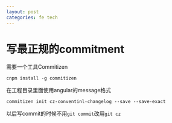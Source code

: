 ```yaml
---
layout: post
categories: fe tech
---
```


# 写最正规的commitment

需要一个工具Commitizen

```shell
cnpm install -g commitizen 
```

在工程目录里面使用angular的message格式

```shell
commitizen init cz-conventinl-changelog --save --save-exact
```

以后写commit的时候不用```git commit```改用```git cz```
